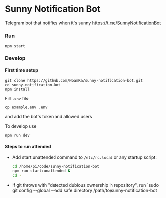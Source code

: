 # Sunny Notification Bot

Telegram bot that notifies when it's sunny
https://t.me/SunnyNotificationBot

### Run

```console
npm start
```

### Develop

#### First time setup

```console
git clone https://github.com/NoamRa/sunny-notification-bot.git
cd sunny-notification-bot
npm install
```

Fill `.env` file

```console
cp example.env .env
```

and add the bot's token and allowed users

To develop use

```console
npm run dev
```

#### Steps to run attended

* Add start:unattended command to `/etc/rc.local` or any startup script:
  ```sh
  cd /home/pi/code/sunny-notification-bot
  npm run start:unattended &
  cd -
  ```
* If git throws with "detected dubious ownership in repository", run `sudo git config --global --add safe.directory /path/to/sunny-notification-bot
